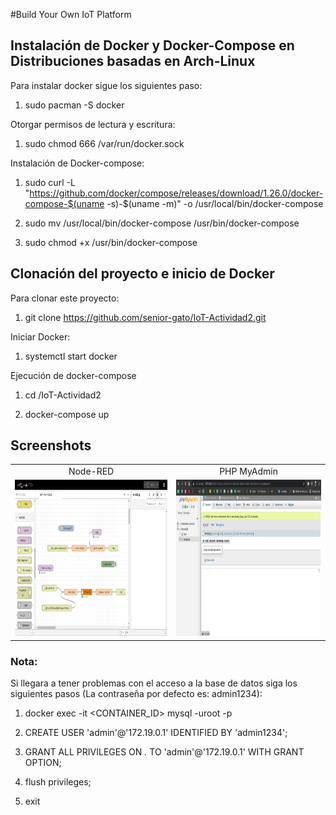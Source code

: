#Build Your Own IoT Platform

## Instalación de Docker y Docker-Compose en Distribuciones basadas en Arch-Linux

Para instalar docker sigue los siguientes paso: 

1. sudo pacman -S docker

Otorgar permisos de lectura y escritura:

1. sudo chmod 666 /var/run/docker.sock

Instalación de Docker-compose:

1. sudo curl -L "https://github.com/docker/compose/releases/download/1.26.0/docker-compose-$(uname -s)-$(uname -m)"  -o /usr/local/bin/docker-compose

2. sudo mv /usr/local/bin/docker-compose /usr/bin/docker-compose

3. sudo chmod +x /usr/bin/docker-compose

## Clonación del proyecto e inicio de Docker

Para clonar este proyecto:

1. git clone https://github.com/senior-gato/IoT-Actividad2.git

Iniciar Docker: 

1. systemctl start docker

Ejecución de docker-compose

1. cd /IoT-Actividad2

2. docker-compose up

## Screenshots

|     |     |
| :-: | :-: |
|  Node-RED | PHP MyAdmin |
|  <img src="Capturas/NodeRED.png" height="250"  />   |  <img src="Capturas/PhpMyAdmin.png" height="250" />    |


### Nota: 

Si llegara a tener problemas con el acceso a la base de datos siga los siguientes pasos (La contraseña por defecto es: admin1234):

1. docker exec -it <CONTAINER_ID>  mysql -uroot -p

2. CREATE USER 'admin'@'172.19.0.1' IDENTIFIED BY 'admin1234';

3. GRANT ALL PRIVILEGES ON *.* TO 'admin'@'172.19.0.1' WITH GRANT OPTION;

4. flush privileges;

5. exit
